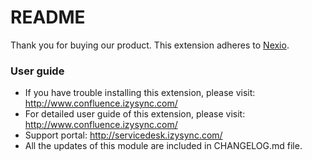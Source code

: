 # README
Thank you for buying our product.
This extension adheres to [Nexio](http://magenest.com/).

### User guide
- If you have trouble installing this extension, please visit: http://www.confluence.izysync.com/
- For detailed user guide of this extension, please visit: http://www.confluence.izysync.com/
- Support portal: http://servicedesk.izysync.com/
- All the updates of this module are included in CHANGELOG.md file.
